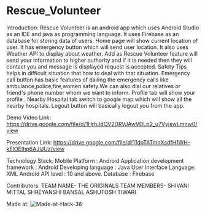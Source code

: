 # Rescue_Volunteer
Introduction:
Rescue Volunteer is an android app which uses Android Studio as an IDE and java as programming language. It uses Firebase as an database for storing data of users. Home page will show current location of user. It has emergency button which will send user location. It also uses Weather API to display about weather. Add as Rescue Volunteer feature will send your information to higher authority and if it is needed then they will contact you and message is displayed request is accepted. Safety Tips helps in difficult situation that how to deal with that situation. Emergency call button has basic features of dailing the emergency calls like ambulance,police,fire,women safety.We can also dial our relatives or friend's phone number whom we want to inform. Profile tab will show your profile . Nearby Hospital tab switch to google map which will show all the nearby hospitals. Logout button will basically logout you from the app.

Demo Video Link:
https://drive.google.com/file/d/1HrhJdQV2DRVJAwVDLp2_u7VyjswLmnw0/view

Presentation Link:
https://drive.google.com/file/d/11dpTATmnXsdfH1WH-kEIOEIhp6AJlJUz/view

Technology Stack:
Mobile Platform : Android
Application development framework : Android
 Developing language : Java
 User Interface Language: XML
 Android API level : 10 and above.
 Database : Firebase 

Contributors:
TEAM NAME- THE ORIGINALS
TEAM MEMBERS-
SHIVANI MITTAL
SHREYANSHI BANSAL
ASHUTOSH TIWARI

Made at: ![Made-at-Hack-36](https://user-images.githubusercontent.com/56692992/114290990-5d42c080-9aa1-11eb-97a1-648aca45b136.png)

